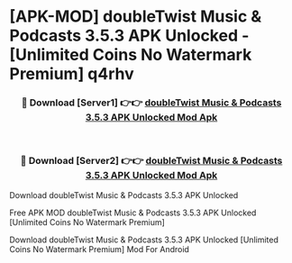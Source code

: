 # [APK-MOD] doubleTwist Music & Podcasts 3.5.3 APK Unlocked - [Unlimited Coins No Watermark Premium] q4rhv



<div align="center">
<h3>🔴 Download [Server1] 👉👉 <a href="https://momento.my/?title=doubleTwist_Music_&_Podcasts_3.5.3_APK_Unlocked">doubleTwist Music & Podcasts 3.5.3 APK Unlocked Mod Apk</a></h3><br>

<h3>🔴 Download [Server2] 👉👉 <a href="https://momento.my/?title=doubleTwist_Music_&_Podcasts_3.5.3_APK_Unlocked">doubleTwist Music & Podcasts 3.5.3 APK Unlocked Mod Apk</a></h3>
</div>



Download doubleTwist Music & Podcasts 3.5.3 APK Unlocked 

Free APK MOD doubleTwist Music & Podcasts 3.5.3 APK Unlocked [Unlimited Coins No Watermark Premium]

Download doubleTwist Music & Podcasts 3.5.3 APK Unlocked [Unlimited Coins No Watermark Premium] Mod For Android
